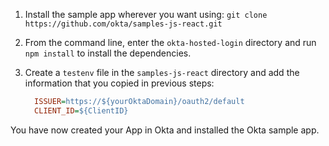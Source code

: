 1. Install the sample app wherever you want using: `git clone https://github.com/okta/samples-js-react.git`

2. From the command line, enter the `okta-hosted-login` directory and run `npm install` to install the dependencies.

3. Create a `testenv` file in the `samples-js-react` directory and add the information that you copied in previous steps:

    ```ini
      ISSUER=https://${yourOktaDomain}/oauth2/default
      CLIENT_ID=${ClientID}
    ```

You have now created your App in Okta and installed the Okta <StackSelector snippet="applang" noSelector inline /> sample app.
